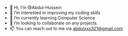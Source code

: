 - 👋 Hi, I’m @Abdul-Hussein
- 👀 I’m interested in improving my coding skills
- 🌱 I’m currently learning Computer Science
- 💞️ I’m looking to collaborate on any projects.
- 📫 You can reach out to me via abdulxxx321@gmail.com

<!---
Abdul-Hussein/Abdul-Hussein is a ✨ special ✨ repository because its `README.md` (this file) appears on your GitHub profile.
You can click the Preview link to take a look at your changes.
--->
